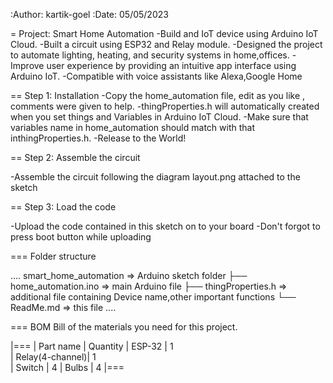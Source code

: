 :Author: kartik-goel
:Date: 05/05/2023

= Project:  Smart Home Automation
   -Build and IoT device using Arduino IoT Cloud.
   -Built a circuit using ESP32 and Relay module.
   -Designed the project to automate lighting, heating, and security systems in home,offices.
   -Improve user experience by providing an intuitive app interface using Arduino IoT.
   -Compatible with voice assistants like Alexa,Google Home

== Step 1: Installation
   -Copy the home_automation file, edit as you like , comments were given to help.
   -thingProperties.h will automatically created when you set things and Variables in Arduino IoT Cloud.
   -Make sure that variables name in home_automation should match with that inthingProperties.h.
   -Release to the World!

== Step 2: Assemble the circuit

   -Assemble the circuit following the diagram layout.png attached to the sketch

== Step 3: Load the code

   -Upload the code contained in this sketch on to your board
   -Don't forgot to press boot button while uploading

=== Folder structure

....
  smart_home_automation     => Arduino sketch folder
  ├── home_automation.ino   => main Arduino file
  ├── thingProperties.h     => additional file containing Device name,other important functions
  └── ReadMe.md             => this file
....




=== BOM
Bill of the materials you need for this project.

|===
| Part name       | Quantity
| ESP-32          |  1  
| Relay(4-channel)|  1  
| Switch          |  4 
| Bulbs           |  4 
|===



